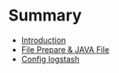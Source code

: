 # Summary

* [Introduction](README.md)
* [File Prepare & JAVA File](chapter1.md)
* [Config logstash](config_logstash.md)

